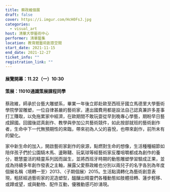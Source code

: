 ```yaml
---
title: 蔡政維個展
draft: false
cover: https://i.imgur.com/HcH0FsJ.jpg
categories:
  - visual_art
host: 清華大學藝術中心
performer: 清華藝集
location: 教育館藝術創意空間
start_date: 2021-11-15
end_date: 2021-12-27
ticket_info: ""
registration_link: ""
---
```


#### 展覽開幕：11.22（一）10:30

#### 策展：11010通識策展課程同學

蔡政維，師承於台藝大雕塑系，畢業一年後立即赴歐至西班牙國立馬德里大學藝術學院學習雕塑，一位自律甚嚴的藝術家，連出國費用都是設法自己認真兼許多差事打工賺取，以免拖累家中經濟，在歐期間不敢玩耍從早到晚專心學藝，期盼早日藝成歸國。回國後認真創作、教學與參加公共藝術競件，如此按部就班的藝術創作者，生命中下一代無預期性的來臨，帶來初為人父的喜悅，也帶來創作，前所未有的變化。

家中新生命的加入，開啟藝術家創作的泉源，點燃對生命的想像，生活種種細節如陪伴孩子們於公園騎木馬、盪鞦韆、玩氣球等經藝術家反覆咀嚼都成為創作的養分，聰慧靈活的精靈系列因而誕生，並將西班牙時期的動態雕塑學習驗成正果，並成為持續多年創作發表之主軸，展露父愛蔡政維也分別以兩兒子的名字各別為年度個展名稱〈境轉一至〉2013、〈子期個展〉2015。生活點滴轉化為藝術創意表現，粗胚經過藝術家的泥造塑型，醞釀出精靈們各種動態如肢體扭轉、蓮步輕移、或蹲或望，或與動物、配件互動，優雅動感巧妙湧現。


